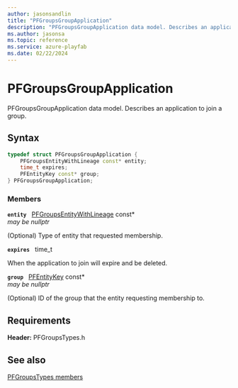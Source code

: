 ```yaml
---
author: jasonsandlin
title: "PFGroupsGroupApplication"
description: "PFGroupsGroupApplication data model. Describes an application to join a group."
ms.author: jasonsa
ms.topic: reference
ms.service: azure-playfab
ms.date: 02/22/2024
---
```


# PFGroupsGroupApplication  

PFGroupsGroupApplication data model. Describes an application to join a group.  

## Syntax  
  
```cpp
typedef struct PFGroupsGroupApplication {  
    PFGroupsEntityWithLineage const* entity;  
    time_t expires;  
    PFEntityKey const* group;  
} PFGroupsGroupApplication;  
```
  
### Members  
  
**`entity`** &nbsp; [PFGroupsEntityWithLineage](pfgroupsentitywithlineage.md) const*  
*may be nullptr*  
  
(Optional) Type of entity that requested membership.
  
**`expires`** &nbsp; time_t  
  
When the application to join will expire and be deleted.
  
**`group`** &nbsp; [PFEntityKey](../../pftypes/structs/pfentitykey-c.md) const*  
*may be nullptr*  
  
(Optional) ID of the group that the entity requesting membership to.
  
  
## Requirements  
  
**Header:** PFGroupsTypes.h
  
## See also  
[PFGroupsTypes members](../pfgroupstypes_members.md)  

  
  
